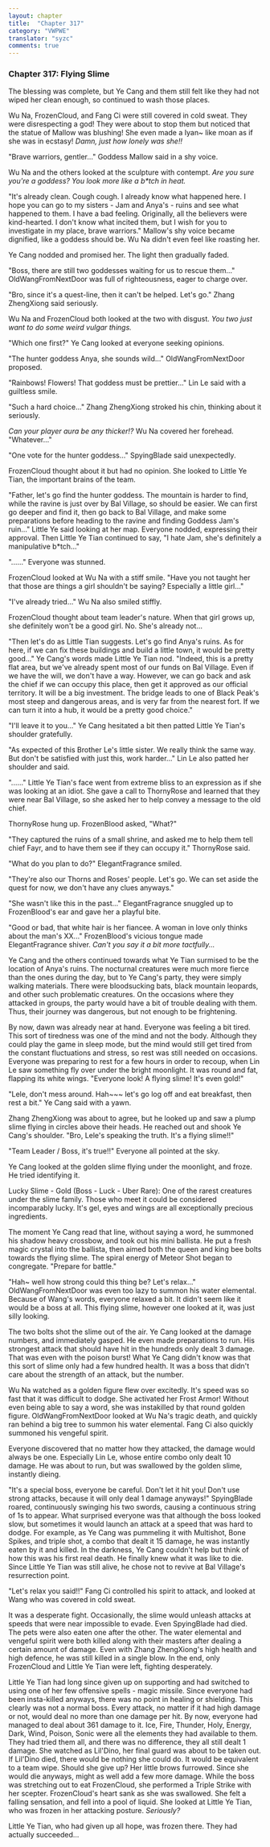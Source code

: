 ```yaml
---
layout: chapter
title:  "Chapter 317"
category: "VWPWE"
translator: "syzc"
comments: true
---
```


### Chapter 317: Flying Slime

The blessing was complete, but Ye Cang and them still felt like they had not wiped her clean enough, so continued to wash those places.

Wu Na, FrozenCloud, and Fang Ci were still covered in cold sweat. They were disrespecting a god! They were about to stop them but noticed that the statue of Mallow was blushing! She even made a Iyan~ like moan as if she was in ecstasy! *Damn, just how lonely was she!!*

"Brave warriors, gentler..." Goddess Mallow said in a shy voice.

Wu Na and the others looked at the sculpture with contempt. *Are you sure you're a goddess? You look more like a b\*tch in heat.*

"It's already clean. Cough cough. I already know what happened here. I hope you can go to my sisters - Jam and Anya's - ruins and see what happened to them. I have a bad feeling. Originally, all the believers were kind-hearted. I don't know what incited them, but I wish for you to investigate in my place, brave warriors." Mallow's shy voice became dignified, like a goddess should be. Wu Na didn't even feel like roasting her.

Ye Cang nodded and promised her. The light then gradually faded.

"Boss, there are still two goddesses waiting for us to rescue them..." OldWangFromNextDoor was full of righteousness, eager to charge over.

"Bro, since it's a quest-line, then it can't be helped. Let's go." Zhang ZhengXiong said seriously.

Wu Na and FrozenCloud both looked at the two with disgust. *You two just want to do some weird vulgar things.*

"Which one first?" Ye Cang looked at everyone seeking opinions.

"The hunter goddess Anya, she sounds wild..." OldWangFromNextDoor proposed.

"Rainbows! Flowers! That goddess must be prettier..." Lin Le said with a guiltless smile.

"Such a hard choice..." Zhang ZhengXiong stroked his chin, thinking about it seriously.

*Can your player aura be any thicker!?* Wu Na covered her forehead. "Whatever..."

"One vote for the hunter goddess..." SpyingBlade said unexpectedly. 

FrozenCloud thought about it but had no opinion. She looked to Little Ye Tian, the important brains of the team.

"Father, let's go find the hunter goddess. The mountain is harder to find, while the ravine is just over by Bal Village, so should be easier. We can first go deeper and find it, then go back to Bal Village, and make some preparations before heading to the ravine and finding Goddess Jam's ruin..." Little Ye said looking at her map. Everyone nodded, expressing their approval. Then Little Ye Tian continued to say, "I hate Jam, she's definitely a manipulative b\*tch..."

"......" Everyone was stunned.

FrozenCloud looked at Wu Na with a stiff smile. "Have you not taught her that those are things a girl shouldn't be saying? Especially a little girl..."

"I've already tried..." Wu Na also smiled stiffly.

FrozenCloud thought about team leader's nature. When that girl grows up, she definitely won't be a good girl. No. She's already not...

"Then let's do as Little Tian suggests. Let's go find Anya's ruins. As for here, if we can fix these buildings and build a little town, it would be pretty good..." Ye Cang's words made Little Ye Tian nod. "Indeed, this is a pretty flat area, but we've already spent most of our funds on Bal Village. Even if we have the will, we don't have a way. However, we can go back and ask the chief if we can occupy this place, then get it approved as our official territory. It will be a big investment. The bridge leads to one of Black Peak's most steep and dangerous areas, and is very far from the nearest fort. If we can turn it into a hub, it would be a pretty good choice."

"I'll leave it to you..." Ye Cang hesitated a bit then patted Little Ye Tian's shoulder gratefully.

"As expected of this Brother Le's little sister. We really think the same way. But don't be satisfied with just this, work harder..." Lin Le also patted her shoulder and said.

"......" Little Ye Tian's face went from extreme bliss to an expression as if she was looking at an idiot. She gave a call to ThornyRose and learned that they were near Bal Village, so she asked her to help convey a message to the old chief.

ThornyRose hung up. FrozenBlood asked, "What?"

"They captured the ruins of a small shrine, and asked me to help them tell chief Fayr, and to have them see if they can occupy it." ThornyRose said.

"What do you plan to do?" ElegantFragrance smiled.

"They're also our Thorns and Roses' people. Let's go. We can set aside the quest for now, we don't have any clues anyways." 

"She wasn't like this in the past..." ElegantFragrance snuggled up to FrozenBlood's ear and gave her a playful bite.

"Good or bad, that white hair is her fiancee. A woman in love only thinks about the man's XX..." FrozenBlood's vicious tongue made ElegantFragrance shiver. *Can't you say it a bit more tactfully...*

Ye Cang and the others continued towards what Ye Tian surmised to be the location of Anya's ruins. The nocturnal creatures were much more fierce than the ones during the day, but to Ye Cang's party, they were simply walking materials. There were bloodsucking bats, black mountain leopards, and other such problematic creatures. On the occasions where they attacked in groups, the party would have a bit of trouble dealing with them. Thus, their journey was dangerous, but not enough to be frightening.

By now, dawn was already near at hand. Everyone was feeling a bit tired. This sort of tiredness was one of the mind and not the body. Although they could play the game in sleep mode, but the mind would still get tired from the constant fluctuations and stress, so rest was still needed on occasions. Everyone was preparing to rest for a few hours in order to recoup, when Lin Le saw something fly over under the bright moonlight. It was round and fat, flapping its white wings. "Everyone look! A flying slime! It's even gold!" 

"Lele, don't mess around. Hah~~~ let's go log off and eat breakfast, then rest a bit." Ye Cang said with a yawn.

Zhang ZhengXiong was about to agree, but he looked up and saw a plump slime flying in circles above their heads. He reached out and shook Ye Cang's shoulder. "Bro, Lele's speaking the truth. It's a flying slime!!"

"Team Leader / Boss, it's true!!" Everyone all pointed at the sky.

Ye Cang looked at the golden slime flying under the moonlight, and froze. He tried identifying it.

Lucky Slime - Gold (Boss - Luck - Uber Rare): One of the rarest creatures under the slime family. Those who meet it could be considered incomparably lucky. It's gel, eyes and wings are all exceptionally precious ingredients.

The moment Ye Cang read that line, without saying a word, he summoned his shadow heavy crossbow, and took out his mini ballista. He put a fresh magic crystal into the ballista, then aimed both the queen and king bee bolts towards the flying slime. The spiral energy of Meteor Shot began to congregate. "Prepare for battle."

"Hah~ well how strong could this thing be? Let's relax..." OldWangFromNextDoor was even too lazy to summon his water elemental. Because of Wang's words, everyone relaxed a bit. It didn't seem like it would be a boss at all. This flying slime, however one looked at it, was just silly looking.

The two bolts shot the slime out of the air. Ye Cang looked at the damage numbers, and immediately gasped. He even made preparations to run. His strongest attack that should have hit in the hundreds only dealt 3 damage. That was even with the poison burst! What Ye Cang didn't know was that this sort of slime only had a few hundred health. It was a boss that didn't care about the strength of an attack, but the number.

Wu Na watched as a golden figure flew over excitedly. It's speed was so fast that it was difficult to dodge. She activated her Frost Armor! Without even being able to say a word, she was instakilled by that round golden figure. OldWangFromNextDoor looked at Wu Na's tragic death, and quickly ran behind a big tree to summon his water elemental. Fang Ci also quickly summoned his vengeful spirit.

Everyone discovered that no matter how they attacked, the damage would always be one. Especially Lin Le, whose entire combo only dealt 10 damage. He was about to run, but was swallowed by the golden slime, instantly dieing.

"It's a special boss, everyone be careful. Don't let it hit you! Don't use strong attacks, because it will only deal 1 damage anyways!" SpyingBlade roared, continuously swinging his two swords, causing a continuous string of 1s to appear. What surprised everyone was that although the boss looked slow, but sometimes it would launch an attack at a speed that was hard to dodge. For example, as Ye Cang was pummeling it with Multishot, Bone Spikes, and triple shot, a combo that dealt it 15 damage, he was instantly eaten by it and killed. In the darkness, Ye Cang couldn't help but think of how this was his first real death. He finally knew what it was like to die. Since Little Ye Tian was still alive, he chose not to revive at Bal Village's resurrection point.

"Let's relax you said!!" Fang Ci controlled his spirit to attack, and looked at Wang who was covered in cold sweat.

It was a desperate fight. Occasionally, the slime would unleash attacks at speeds that were near impossible to evade. Even SpyingBlade had died. The pets were also eaten one after the other. The water elemental and vengeful spirit were both killed along with their masters after dealing a certain amount of damage. Even with Zhang ZhengXiong's high health and high defence, he was still killed in a single blow. In the end, only FrozenCloud and Little Ye Tian were left, fighting desperately.

Little Ye Tian had long since given up on supporting and had switched to using one of her few offensive spells - magic missile. Since everyone had been insta-killed anyways, there was no point in healing or shielding. This clearly was not a normal boss. Every attack, no matter if it had high damage or not, would deal no more than one damage per hit. By now, everyone had managed to deal about 361 damage to it. Ice, Fire, Thunder, Holy, Energy, Dark, Wind, Poison, Sonic were all the elements they had available to them. They had tried them all, and there was no difference, they all still dealt 1 damage. She watched as Lil'Dino, her final guard was about to be taken out. If Lil'Dino died, there would be nothing she could do. It would be equivalent to a team wipe. Should she give up? Her little brows furrowed. Since she would die anyways, might as well add a few more damage. While the boss was stretching out to eat FrozenCloud, she performed a Triple Strike with her scepter. FrozenCloud's heart sank as she was swallowed. She felt a falling sensation, and fell into a pool of liquid. She looked at Little Ye Tian, who was frozen in her attacking posture. *Seriously?* 

Little Ye Tian, who had given up all hope, was frozen there. They had actually succeeded...
